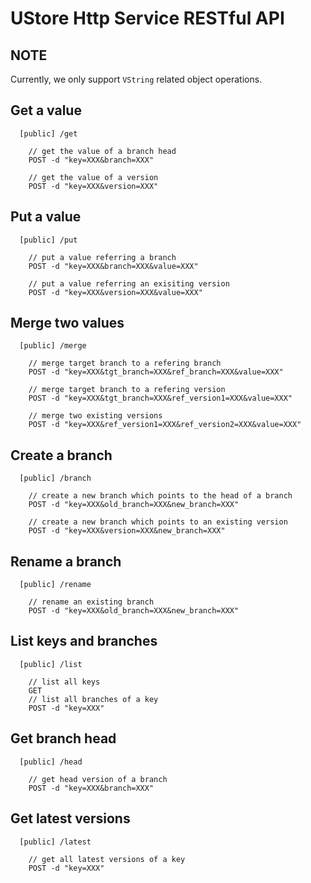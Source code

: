 # UStore Http Service RESTful API

## NOTE

Currently, we only support ``VString`` related object operations.

## <a name="get">Get a value</a>

```
  [public] /get

    // get the value of a branch head
    POST -d "key=XXX&branch=XXX"

    // get the value of a version
    POST -d "key=XXX&version=XXX"
```

## <a name="put">Put a value</a>

```
  [public] /put

    // put a value referring a branch
    POST -d "key=XXX&branch=XXX&value=XXX"

    // put a value referring an exisiting version
    POST -d "key=XXX&version=XXX&value=XXX"
```

## <a name="merge">Merge two values</a>

```
  [public] /merge

    // merge target branch to a refering branch
    POST -d "key=XXX&tgt_branch=XXX&ref_branch=XXX&value=XXX"

    // merge target branch to a refering version
    POST -d "key=XXX&tgt_branch=XXX&ref_version1=XXX&value=XXX"

    // merge two existing versions
    POST -d "key=XXX&ref_version1=XXX&ref_version2=XXX&value=XXX"
```

## <a name="branch">Create a branch</a>

```
  [public] /branch

    // create a new branch which points to the head of a branch
    POST -d "key=XXX&old_branch=XXX&new_branch=XXX"

    // create a new branch which points to an existing version
    POST -d "key=XXX&version=XXX&new_branch=XXX"
```

## <a name="rename">Rename a branch</a>

```
  [public] /rename

    // rename an existing branch
    POST -d "key=XXX&old_branch=XXX&new_branch=XXX"
```

## <a name="list">List keys and branches</a>

```
  [public] /list

    // list all keys
    GET
    // list all branches of a key
    POST -d "key=XXX"
```

## <a name="head">Get branch head</a>

```
  [public] /head

    // get head version of a branch
    POST -d "key=XXX&branch=XXX"
```

## <a name="latest">Get latest versions</a>

```
  [public] /latest

    // get all latest versions of a key
    POST -d "key=XXX"
```
